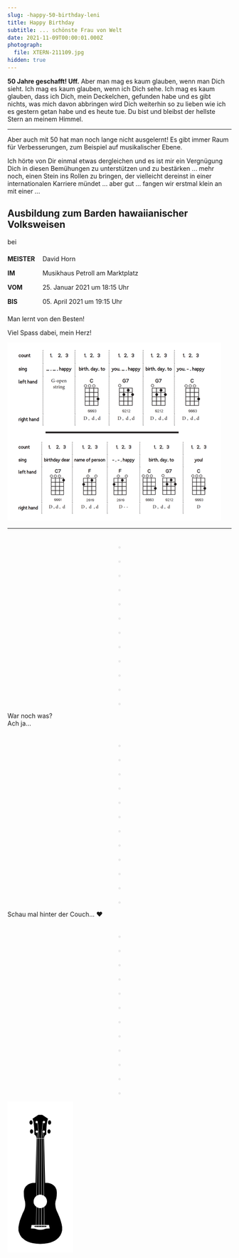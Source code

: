 ```yaml
---
slug: -happy-50-birthday-leni
title: Happy Birthday
subtitle: ... schönste Frau von Welt
date: 2021-11-09T00:00:01.000Z
photograph:
  file: XTERN-211109.jpg
hidden: true
---
```


**50 Jahre geschafft! Uff.** Aber man mag es kaum glauben, wenn man Dich sieht. Ich mag es kaum glauben, wenn ich Dich sehe. Ich mag es kaum glauben, dass ich Dich, mein Deckelchen, gefunden habe und es gibt nichts, was mich davon abbringen wird Dich weiterhin so zu lieben wie ich es gestern getan habe und es heute tue. Du bist und bleibst der hellste Stern an meinem Himmel.

---

Aber auch mit 50 hat man noch lange nicht ausgelernt! Es gibt immer Raum für Verbesserungen, zum Beispiel auf musikalischer Ebene.

Ich hörte von Dir einmal etwas dergleichen und es ist mir ein Vergnügung Dich in diesen Bemühungen zu unterstützen und zu bestärken ... mehr noch, einen Stein ins Rollen zu bringen, der vielleicht dereinst in einer internationalen Karriere mündet ... aber gut ... fangen wir erstmal klein an mit einer ...

## Ausbildung zum Barden hawaiianischer Volksweisen

bei
<div>
  <label style="font-weight:bold;display:inline-block;width:75px;line-height:32px;">MEISTER</label>
  <span>David Horn</span>
  <br>
  <label style="font-weight:bold;display:inline-block;width:75px;line-height:32px;">IM</label>
  <span>Musikhaus Petroll am Marktplatz</span>
  <br>
  <label style="font-weight:bold;display:inline-block;width:75px;line-height:32px;">VOM</label>
  <span>25. Januar 2021 um 18:15 Uhr</span>
  <br>
  <label style="font-weight:bold;display:inline-block;width:75px;line-height:32px;">BIS</label>
  <span>05. April 2021 um 19:15 Uhr</span>
</div>

Man lernt von den Besten!

Viel Spass dabei, mein Herz!

![HBD](-happy-50-birthday-leni/HBD_480x480.png)

---

<style>
  div.dot {
    font-size: 42px;
    line-height: 32px;
    text-align: center;
    color: #eaeaea;
  }
</style>
<div class="dot">.</div>
<div class="dot">.</div>
<div class="dot">.</div>
<div class="dot">.</div>
<div class="dot">.</div>
<div class="dot">.</div>
<div class="dot">.</div>
<div class="dot">.</div>
<div class="dot">.</div>
<div class="dot">.</div>
<div class="dot">.</div>
<div class="dot">.</div>

War noch was?  
Ach ja...

<div class="dot">.</div>
<div class="dot">.</div>
<div class="dot">.</div>
<div class="dot">.</div>
<div class="dot">.</div>
<div class="dot">.</div>
<div class="dot">.</div>
<div class="dot">.</div>
<div class="dot">.</div>
<div class="dot">.</div>
<div class="dot">.</div>
<div class="dot">.</div>

Schau mal hinter der Couch... &hearts;

<div class="dot">.</div>
<div class="dot">.</div>
<div class="dot">.</div>
<div class="dot">.</div>
<div class="dot">.</div>
<div class="dot">.</div>
<div class="dot">.</div>
<div class="dot">.</div>
<div class="dot">.</div>
<div class="dot">.</div>
<div class="dot">.</div>
<div class="dot">.</div>

![Ukulele](-happy-50-birthday-leni/ukulele.png)